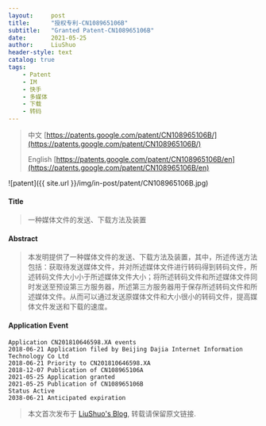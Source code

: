 ```yaml
---
layout:     post
title:      "授权专利-CN108965106B"
subtitle:   "Granted Patent-CN108965106B"
date:       2021-05-25
author:     LiuShuo
header-style: text
catalog: true
tags:
    - Patent
    - IM
    - 快手
    - 多媒体
    - 下载
    - 转码
---
```

> 中文 [https://patents.google.com/patent/CN108965106B/](https://patents.google.com/patent/CN108965106B/)
>
> English [https://patents.google.com/patent/CN108965106B/en](https://patents.google.com/patent/CN108965106B/en)

![patent]({{ site.url }}/img/in-post/patent/CN108965106B.jpg)
#### Title
> 一种媒体文件的发送、下载方法及装置









#### Abstract
> 本发明提供了一种媒体文件的发送、下载方法及装置，其中，所述传送方法包括：获取待发送媒体文件，并对所述媒体文件进行转码得到转码文件，所述转码文件大小小于所述媒体文件大小；将所述转码文件和所述媒体文件同时发送至预设第三方服务器，所述第三方服务器用于保存所述转码文件和所述媒体文件。从而可以通过发送原媒体文件和大小很小的转码文件，提高媒体文件发送和下载的速度。









#### Application Event
```
Application CN201810646598.XA events 
2018-06-21 Application filed by Beijing Dajia Internet Information Technology Co Ltd
2018-06-21 Priority to CN201810646598.XA
2018-12-07 Publication of CN108965106A
2021-05-25 Application granted
2021-05-25 Publication of CN108965106B
Status Active
2038-06-21 Anticipated expiration
```
> 本文首次发布于 [LiuShuo's Blog](https://liushuo.me), 
转载请保留原文链接.
